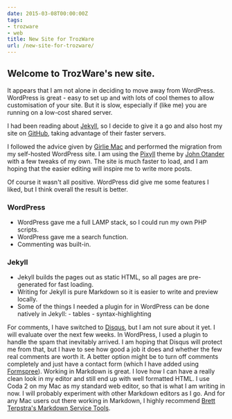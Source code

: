 ```yaml
---
date: 2015-03-08T00:00:00Z
tags:
- trozware
- web
title: New Site for TrozWare
url: /new-site-for-trozware/
---
```


## Welcome to TrozWare's new site.

It appears that I am not alone in deciding to move away from WordPress.
WordPress is great - easy to set up and with lots of cool themes to allow
customisation of your site. But it is slow, especially if (like me) you are
running on a low-cost shared server.

I had been reading about [Jekyll][5], so I decide to give it a go and also host
my site on [GitHub][6], taking advantage of their faster servers.

I followed the advice given by [Girlie Mac][1] and performed the migration from
my self-hosted WordPress site. I am using the [Pixyll][2] theme by [John
Otander][3] with a few tweaks of my own. The site is much faster to load, and I
am hoping that the easier editing will inspire me to write more posts.

Of course it wasn't all positive. WordPress did give me some features I liked,
but I think overall the result is better.

### WordPress

* WordPress gave me a full LAMP stack, so I could run my own PHP scripts.
* WordPress gave me a search function.
* Commenting was built-in.

### Jekyll

* Jekyll builds the pages out as static HTML, so all pages are pre-generated for
  fast loading.
* Writing for Jekyll is pure Markdown so it is easier to write and preview
  locally.
* Some of the things I needed a plugin for in WordPress can be done natively in
  Jekyll: - tables - syntax-highlighting

For comments, I have switched to [Disqus][8], but I am not sure about it yet. I
will evaluate over the next few weeks. In WordPress, I used a plugin to handle
the spam that inevitably arrived. I am hoping that Disqus will protect me from
that, but I have to see how good a job it does and whether the few real comments
are worth it. A better option might be to turn off comments completely and just
have a contact form (which I have added using [Formspree][4]). Working in
Markdown is great. I love how I can have a really clean look in my editor and
still end up with well formatted HTML. I use Coda 2 on my Mac as my standard web
editor, so that is what I am writing in now. I will probably experiment with
other Markdown editors as I go. And for any Mac users out there working in
Markdown, I highly recommend [Brett Terpstra's Markdown Service Tools][7].

[1]: http://www.girliemac.com/blog/2013/12/27/wordpress-to-jekyll/
[2]: http://pixyll.com
[3]: http://johnotander.com
[4]: http://formspree.io
[5]: http://jekyllrb.com
[6]: https://pages.github.com
[7]: http://brettterpstra.com/projects/markdown-service-tools/
[8]: https://disqus.com
